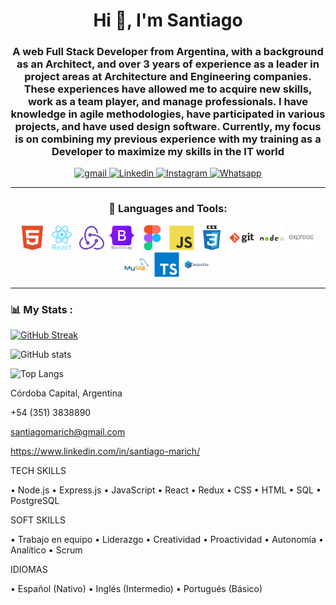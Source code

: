 <div id="header" align="center">
  <h1 align="center">Hi 👋, I'm Santiago</h1>
  <h3 align="center">
    A web Full Stack Developer from Argentina, with a background as an Architect, and over 3 years of experience as a leader in project areas at Architecture and Engineering companies. These experiences have allowed me to acquire new skills, work as a team player, and manage professionals. I have knowledge in agile methodologies, have participated in various projects, and have used design software. Currently, my focus is on combining my previous experience with my training as a Developer to maximize my skills in the IT world
  </h3>
</div>

<div id="badges" align="center">
  <a href="https://mail.google.com/mail/u/0/?tab=rm&ogbl#inbox" target="_blank">
    <img src="https://img.shields.io/badge/Gmail-D14836?style=for-the-badge&logo=gmail&logoColor=white" alt="gmail">
  </a>

  <a href="https://www.linkedin.com/in/santiago-marich/">
    <img src="https://img.shields.io/badge/LinkedIn-0077B5?style=for-the-badge&logo=linkedin&logoColor=white" alt="Linkedin">
  </a>

  <a href="https://https://www.instagram.com/santiagomarich/">
    <img src="https://img.shields.io/badge/Instagram-E4405F?style=for-the-badge&logo=instagram&logoColor=white" alt="Instagram">
  </a>

  <a href="https://wa.link/imt74y">
    <img src="https://img.shields.io/badge/WhatsApp-25D366?style=for-the-badge&logo=whatsapp&logoColor=white" alt="Whatsapp">
  </a>

</div>

---
<div align="center">
  <h3> 🔨 Languages and Tools: </h3>
  <div>
    <img src="https://github.com/devicons/devicon/blob/1119b9f84c0290e0f0b38982099a2bd027a48bf1/icons/html5/html5-plain.svg#L1" alt="HTML5" width="40" height="40"/>&nbsp;
    <img src="https://github.com/devicons/devicon/blob/master/icons/react/react-original-wordmark.svg" alt="React" width="40" height="40"/>&nbsp;
    <img src="https://github.com/devicons/devicon/blob/master/icons/redux/redux-original.svg" alt="Redux" width="40" height="40"/>&nbsp;
    <img src="https://github.com/devicons/devicon/blob/master/icons/bootstrap/bootstrap-original-wordmark.svg" alt="Boopstrap" width="40" height="40"/>&nbsp;
    <img src="https://github.com/devicons/devicon/blob/master/icons/figma/figma-original.svg" alt="Figma" width="40" height="40"/>&nbsp;
    <img src="https://github.com/devicons/devicon/blob/master/icons/javascript/javascript-original.svg" alt="Javascript" width="40" height="40"/>&nbsp;
    <img src="https://github.com/devicons/devicon/blob/master/icons/css3/css3-original-wordmark.svg" alt="CSS" width="40" height="40"/>&nbsp;
    <img src="https://github.com/devicons/devicon/blob/master/icons/git/git-original-wordmark.svg" alt="Git" width="40" height="40"/>&nbsp;
    <img src="https://github.com/devicons/devicon/blob/master/icons/nodejs/nodejs-original-wordmark.svg" alt="Node.js" width="40" height="40"/>&nbsp;
    <img src="https://github.com/devicons/devicon/blob/master/icons/express/express-original-wordmark.svg" alt="Express" width="40" height="40"/>&nbsp;
    <img src="https://github.com/devicons/devicon/blob/master/icons/mysql/mysql-original-wordmark.svg" alt="Mysql" width="40" height="40"/>&nbsp;
    <img src="https://github.com/devicons/devicon/blob/master/icons/typescript/typescript-original.svg" alt="Typescript" width="40" height="40"/>&nbsp;
    <img src="https://github.com/devicons/devicon/blob/master/icons/sequelize/sequelize-original-wordmark.svg" alt="Sequelize" width="40" height="40"/>&nbsp;
  </div>
</div>

---

### 📊 My Stats :

[![GitHub
Streak](https://github-readme-streak-stats.herokuapp.com?user=santimarich&theme=dark)](https://git.io/streak-stats)

![GitHub stats](https://github-readme-stats.vercel.app/api?username=santimarich&show_icons=true&theme=radical)

![Top Langs](https://github-readme-stats.vercel.app/api/top-langs/?username=santimarich&hide_progress=true)

Córdoba Capital, Argentina

+54 (351) 3838890 

santiagomarich@gmail.com

https://www.linkedin.com/in/santiago-marich/

TECH SKILLS

•	Node.js
•	Express.js
•	JavaScript
•	React
•	Redux
•	CSS
•	HTML
•	SQL
•	PostgreSQL

 
SOFT SKILLS 

•	Trabajo en equipo
•	Liderazgo
•	Creatividad
•	Proactividad
•	Autonomía
•	Analítico
•	Scrum

IDIOMAS

•	Español (Nativo)
•	Inglés (Intermedio)
•	Portugués (Básico)



